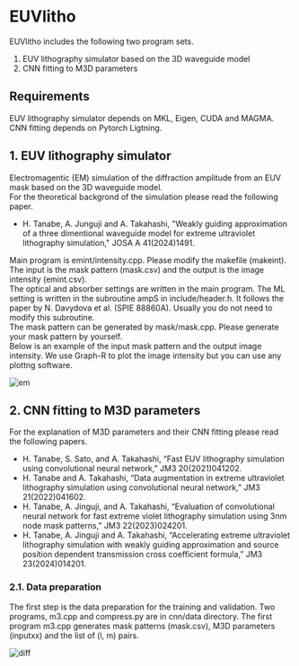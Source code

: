 # EUVlitho
EUVlitho includes the following two program sets.
1. EUV lithography simulator based on the 3D waveguide model
2. CNN fitting to M3D parameters
## Requirements
EUV lithography simulator depends on MKL, Eigen, CUDA and MAGMA.  
CNN fitting depends on Pytorch Ligtning.
## 1. EUV lithography simulator
Electromagentic (EM) simulation of the diffraction amplitude from an EUV mask based on the 3D waveguide model.  
For the theoretical backgrond of the simulation please read the following paper.
- H. Tanabe, A. Junguji and A. Takahashi, "Weakly guiding approximation of a three dimentional waveguide model for extreme ultraviolet lithography simulation," JOSA A 41(2024)1491.
  
Main program is emint/intensity.cpp. Please modify the makefile (makeint).   
The input is the mask pattern (mask.csv) and the output is the image intensity (emint.csv).  
The optical and absorber settings are written in the main program. The ML setting is written in the subroutine ampS in include/header.h. It follows the paper by N. Davydova et al. (SPIE 88860A). Usually you do not need to modify this subroutine.  
The mask pattern can be generated by mask/mask.cpp. Please generate your mask pattern by yourself.  
Below is an example of the input mask pattern and the output image intensity. We use Graph-R to plot the image intensity but you can use any plottng software.

![em](https://github.com/user-attachments/assets/06b9b1c0-39a7-44e9-afda-b7f6678262e8)

## 2. CNN fitting to M3D parameters
For the explanation of M3D parameters and their CNN fitting please read the following papers.
- H. Tanabe, S. Sato, and A. Takahashi, “Fast EUV lithography simulation using convolutional neural network,” JM3 20(2021)041202.
- H. Tanabe and A. Takahashi, “Data augmentation in extreme ultraviolet lithography simulation using convolutional neural network,” JM3 21(2022)041602.
- H. Tanabe, A. Jinguji, and A. Takahashi, “Evaluation of convolutional neural network for fast extreme violet lithography simulation using 3nm node mask patterns,” JM3 22(2023)024201.
- H. Tanabe, A. Jinguji and A. Takahashi, “Accelerating extreme ultraviolet lithography simulation with weakly guiding approximation and source position dependent transmission cross coefficient formula,” JM3 23(2024)014201.

### 2.1. Data preparation
The first step is the data preparation for the training and validation. Two programs, m3.cpp and compress.py are in cnn/data directory. The first program m3.cpp generates mask patterns (mask.csv), M3D parameters (inputxx) and the list of (l, m) pairs. 




![diff](https://github.com/user-attachments/assets/0c7ca5ab-6309-4368-beb9-4ce08d694f0c)


